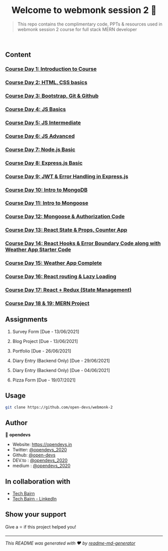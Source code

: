 # <center> Welcome to webmonk session 2 👋 </center>

> This repo contains the complimentary code, PPTs &amp; resources used in webmonk session 2 course for full stack MERN developer

<br>

## Content

### [Course Day 1: Introduction to Course](https://github.com/open-devs/webmonk-2/tree/main/Course%20Day%201)

### [Course Day 2: HTML, CSS basics](https://github.com/open-devs/webmonk-2/tree/main/Course%20Day%202)

### [Course Day 3: Bootstrap, Git & Github](https://github.com/open-devs/webmonk-2/tree/main/Course%20Day%203)

### [Course Day 4: JS Basics](https://github.com/open-devs/webmonk-2/tree/main/Course%20Day%204)

### [Course Day 5: JS Intermediate](https://github.com/open-devs/webmonk-2/tree/main/Course%20Day%205)

### [Course Day 6: JS Advanced](https://github.com/open-devs/webmonk-2/tree/main/Course%20Day%206)

### [Course Day 7: Node.js Basic](https://github.com/open-devs/webmonk-2/tree/main/Course%20Day%207)

### [Course Day 8: Express.js Basic](https://github.com/open-devs/webmonk-2/tree/main/Course%20Day%208)

### [Course Day 9: JWT & Error Handling in Express.js](https://github.com/open-devs/webmonk-2/tree/main/Course%20Day%209)

### [Course Day 10: Intro to MongoDB](https://github.com/open-devs/webmonk-2/tree/main/Course%20Day%2010)

### [Course Day 11: Intro to Mongoose](https://github.com/open-devs/webmonk-2/tree/main/Course%20Day%2011)

### [Course Day 12: Mongoose & Authorization Code](https://github.com/open-devs/webmonk-2/tree/main/Course%20Day%2012)

### [Course Day 13: React State & Props, Counter App](https://github.com/open-devs/webmonk-2/tree/main/Course%20Day%2013)

### [Course Day 14: React Hooks & Error Boundary Code along with Weather App Starter Code](https://github.com/open-devs/webmonk-2/tree/main/Course%20Day%2014)

### [Course Day 15: Weather App Complete](https://github.com/open-devs/webmonk-2/tree/main/Course%20Day%2015)

### [Course Day 16: React routing & Lazy Loading](https://github.com/open-devs/webmonk-2/tree/main/Course%20Day%2016)

### [Course Day 17: React + Redux (State Management)](https://github.com/open-devs/webmonk-2/tree/main/Course%20Day%2017)

### [Course Day 18 & 19: MERN Project](https://github.com/open-devs/webmonk-2/tree/main/MERN-Project)

## Assignments

1. Survey Form [Due - 13/06/2021]

2. Blog Project [Due - 13/06/2021]

3. Portfolio [Due - 26/06/2021]

4. Diary Entry (Backend Only) [Due - 29/06/2021]

5. Diary Entry (Backend Only) [Due - 04/06/2021]

6. Pizza Form [Due - 19/07/2021]

## Usage

```sh
git clone https://github.com/open-devs/webmonk-2
```

## Author

👤 **opendevs**

- Website: https://opendevs.in
- Twitter: [@opendevs_2020](https://twitter.com/opendevs_2020)
- Github: [@open-devs](https://github.com/open-devs)
- DEV.to : [@opendevs_2020](https://dev.to/opendevs_2020)
- medium : [@opendevs_2020](https://medium.com/@opendevs_2020)

## In collaboration with

- [Tech Bairn](https://techbairn.com/)
- [Tech Bairn - LinkedIn](https://www.linkedin.com/company/techbairn/)

## Show your support

Give a ⭐️ if this project helped you!

---

_This README was generated with ❤️ by [readme-md-generator](https://github.com/kefranabg/readme-md-generator)_
